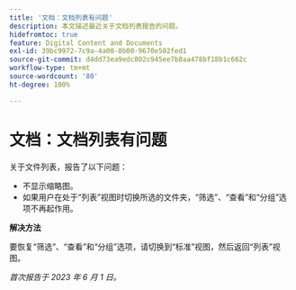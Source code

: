```yaml
---
title: '文档：文档列表有问题'
description: 本文描述最近关于文档列表报告的问题。
hidefromtoc: true
feature: Digital Content and Documents
exl-id: 39bc9972-7c9a-4a00-8b00-9670e502fed1
source-git-commit: d4dd73ea9edc802c945ee7b8aa478bf18b1c662c
workflow-type: tm+mt
source-wordcount: '80'
ht-degree: 100%

---
```


# 文档：文档列表有问题

<!--This article is on the WF and WFP TOCs. Valid issue, won't fix (Won't fix tab).-->

关于文件列表，报告了以下问题：

* 不显示缩略图。
* 如果用户在处于“列表”视图时切换所选的文件夹，“筛选”、“查看”和“分组”选项不再起作用。

**解决方法**

要恢复“筛选”、“查看”和“分组”选项，请切换到“标准”视图，然后返回“列表”视图。

_首次报告于 2023 年 6 月 1 日。_
